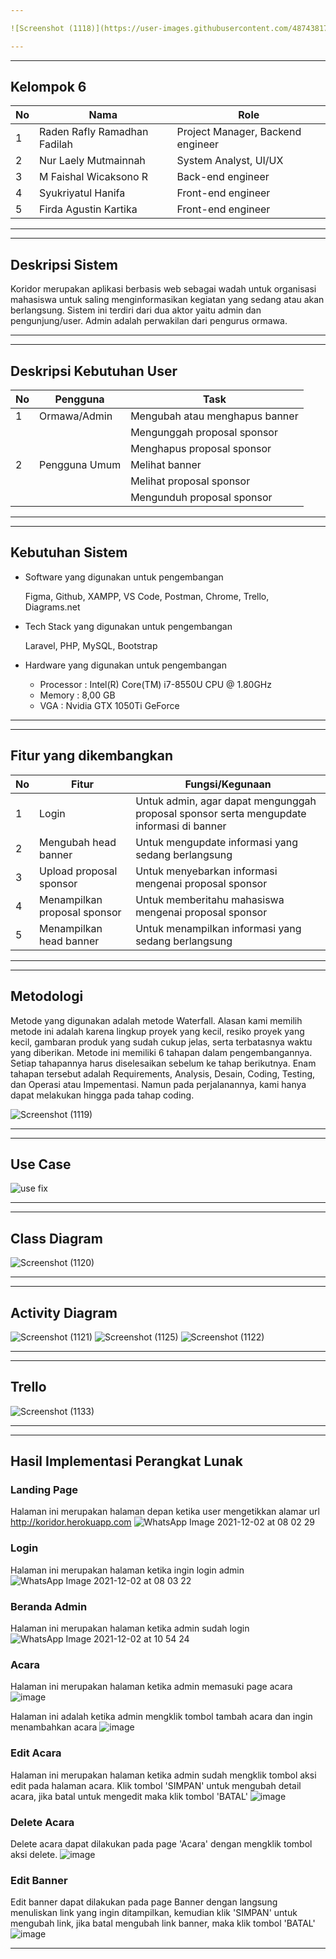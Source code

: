 ```yaml
---

![Screenshot (1118)](https://user-images.githubusercontent.com/48743817/144277629-0e8fd702-3126-475f-b28c-52c5c1d8394d.png)

---
```

---
## Kelompok 6
|No|Nama|Role|
|--|----|----|
|1|Raden Rafly Ramadhan Fadilah | Project Manager, Backend engineer|
|2|Nur Laely Mutmainnah|System Analyst, UI/UX|
|3|M Faishal Wicaksono R|Back-end engineer|
|4|Syukriyatul Hanifa|Front-end engineer|
|5|Firda Agustin Kartika|Front-end engineer|

---
---
## Deskripsi Sistem

Koridor merupakan aplikasi berbasis web sebagai wadah untuk organisasi mahasiswa untuk saling menginformasikan kegiatan yang sedang atau akan berlangsung. Sistem ini terdiri dari dua aktor yaitu admin dan pengunjung/user. Admin adalah perwakilan dari pengurus ormawa.

---
---
## Deskripsi Kebutuhan User 

| No | Pengguna     |                Task            |
| ---| ------------ | -------------------------------|
| 1  | Ormawa/Admin | Mengubah atau menghapus banner |
|    |              | Mengunggah proposal sponsor    |
|    |              | Menghapus proposal sponsor     |
| 2  | Pengguna Umum| Melihat banner                 |
|    |              | Melihat proposal sponsor       |
|    |              | Mengunduh proposal sponsor     |

---
---
## Kebutuhan Sistem

* Software yang digunakan untuk pengembangan
  
  Figma, Github, XAMPP, VS Code, Postman, Chrome, Trello, Diagrams.net
  
* Tech Stack yang digunakan untuk pengembangan
  
  Laravel, PHP, MySQL, Bootstrap
  
* Hardware yang digunakan untuk pengembangan

  * Processor : Intel(R) Core(TM) i7-8550U CPU @ 1.80GHz
  * Memory : 8,00 GB
  * VGA : Nvidia GTX 1050Ti GeForce

---
---
## Fitur yang dikembangkan
|No|Fitur|Fungsi/Kegunaan|
|--|-----|---------------|
|1|Login|Untuk admin, agar dapat mengunggah proposal sponsor serta mengupdate informasi di banner|
|2|Mengubah head banner|Untuk mengupdate informasi yang sedang berlangsung|
|3|Upload proposal sponsor|Untuk menyebarkan informasi mengenai proposal sponsor|
|4|Menampilkan proposal sponsor|Untuk memberitahu mahasiswa mengenai proposal sponsor|
|5|Menampilkan head banner|Untuk menampilkan informasi yang sedang berlangsung|

---

---
## Metodologi

Metode yang digunakan adalah metode Waterfall. Alasan kami memilih metode ini adalah karena lingkup proyek yang kecil, resiko proyek yang kecil, gambaran produk yang sudah cukup jelas, serta terbatasnya waktu yang diberikan. Metode ini memiliki 6 tahapan dalam pengembangannya. Setiap tahapannya harus diselesaikan sebelum ke tahap berikutnya. Enam tahapan tersebut adalah Requirements, Analysis, Desain, Coding, Testing, dan Operasi atau Impementasi. Namun pada perjalanannya, kami hanya dapat melakukan hingga pada tahap coding.

![Screenshot (1119)](https://user-images.githubusercontent.com/48743817/144280174-2e7ce7e2-3acd-4591-a910-5b603d447c2f.png)

---
---
## Use Case

![use fix](https://user-images.githubusercontent.com/48743817/144383841-8fff56be-87ba-4e10-849d-cb350686d6e4.png)

---
---
## Class Diagram

![Screenshot (1120)](https://user-images.githubusercontent.com/48743817/144280563-ff1022c7-d066-4685-b370-ccc964e6597e.png)

---
---
## Activity Diagram

![Screenshot (1121)](https://user-images.githubusercontent.com/48743817/144280466-508c6f49-7a3f-471c-a958-35855d0cb24b.png)
![Screenshot (1125)](https://user-images.githubusercontent.com/48743817/144280494-22dc2e9d-e8c9-4d92-8ce5-1604ff5a1b91.png)
![Screenshot (1122)](https://user-images.githubusercontent.com/48743817/144280516-dbf84463-92a2-4e36-8a36-e410af9ec5ac.png)

---
---
## Trello

![Screenshot (1133)](https://user-images.githubusercontent.com/48743817/144384099-6ae4a7da-d2c4-472b-86eb-542374c32f30.png)

---
---
## Hasil Implementasi Perangkat Lunak

### Landing Page
Halaman ini merupakan halaman depan ketika user mengetikkan alamar url http://koridor.herokuapp.com
![WhatsApp Image 2021-12-02 at 08 02 29](https://user-images.githubusercontent.com/60084468/144338994-99d5057c-1453-48d6-b6d2-492d207d215d.jpeg)

### Login
Halaman ini merupakan halaman ketika ingin login admin
![WhatsApp Image 2021-12-02 at 08 03 22](https://user-images.githubusercontent.com/60084468/144339035-54b28ffd-0241-40ff-945c-1bfc6921e575.jpeg)

### Beranda Admin
Halaman ini merupakan halaman ketika admin sudah login
![WhatsApp Image 2021-12-02 at 10 54 24](https://user-images.githubusercontent.com/60084468/144355857-5b64e8e3-935c-4c25-b9a2-349aca1548d1.jpeg)

### Acara
Halaman ini merupakan halaman ketika admin memasuki page acara
![image](https://user-images.githubusercontent.com/60084468/144384369-0792157d-f0da-4c66-b553-34045a6f8447.png)

Halaman ini adalah ketika admin mengklik tombol tambah acara dan ingin menambahkan acara
![image](https://user-images.githubusercontent.com/60084468/144384573-8b7bdfa4-f889-4681-86ec-189c9e23cd73.png)

### Edit Acara
Halaman ini merupakan halaman ketika admin sudah mengklik tombol aksi edit pada halaman acara. Klik tombol 'SIMPAN' untuk mengubah detail acara, jika batal untuk mengedit maka klik tombol 'BATAL'
![image](https://user-images.githubusercontent.com/60084468/144357221-02d97b54-b712-4f2c-9c5f-a7f1765f8de6.png)

### Delete Acara
Delete acara dapat dilakukan pada page 'Acara' dengan mengklik tombol aksi delete.
![image](https://user-images.githubusercontent.com/60084468/144357508-67bd09c1-0648-4fb1-8a94-89e17015473b.png)

### Edit Banner
Edit banner dapat dilakukan pada page Banner dengan langsung menuliskan link yang ingin ditampilkan, kemudian klik 'SIMPAN' untuk mengubah link, jika batal mengubah link banner, maka klik tombol 'BATAL'
![image](https://user-images.githubusercontent.com/60084468/144357536-6132d20c-2aa6-4d5d-a2ab-f2405f8e90bd.png)


---



